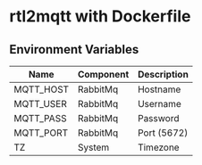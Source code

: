 # rtl2mqtt with Dockerfile

## Environment Variables

| Name      | Component | Description |
| --------- | --------- | ----------- |
| MQTT_HOST | RabbitMq  | Hostname    |
| MQTT_USER | RabbitMq  | Username    |
| MQTT_PASS | RabbitMq  | Password    |
| MQTT_PORT | RabbitMq  | Port (5672) |
| TZ        | System    | Timezone    |
